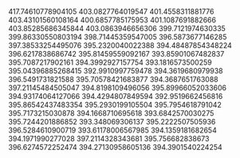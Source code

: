 417.74610778904105
403.0827764019547
401.4558311881776
403.43101560108164
400.6857785175953
401.1087691882666
403.85285686345844
403.0863946656306
399.7121974630335
399.86330550803194
398.71445359547005
396.5873677146285
397.38533254495076
395.2320040022388
394.48487854348224
396.6217838686742
395.81459559092167
393.85901067482837
395.7087217902161
394.3992927157754
393.1816573500259
395.04396885268415
392.9910997759478
394.3619680979938
396.5491731821588
395.70578421683877
394.3687651763088
397.21145484505047
394.8198109496056
395.89966052033606
394.93174064127066
394.4294807849594
392.9519662456816
395.86542437483354
395.2930199105504
395.7954618791042
395.7173215030878
394.1668710695618
393.6842570030275
395.7244201886852
393.348069306137
395.2222507505936
396.5284610900719
393.61178006567985
394.1359181682654
394.1971990277028
397.2114328343681
395.756682838673
396.6274572252474
394.27130958605136
394.3901540224254
